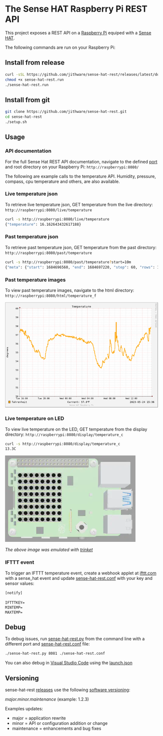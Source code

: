 # The Sense HAT Raspberry Pi REST API

This project exposes a REST API on a [Raspberry Pi](https://www.raspberrypi.com/) equiped with a [Sense HAT](https://www.raspberrypi.org/products/sense-hat/).

The following commands are run on your Raspberry Pi:

## Install from release
```sh
curl -sSL https://github.com/jithware/sense-hat-rest/releases/latest/download/sense-hat-rest.run -o sense-hat-rest.run 
chmod +x sense-hat-rest.run
./sense-hat-rest.run 
```

## Install from git

```sh
git clone https://github.com/jithware/sense-hat-rest.git
cd sense-hat-rest
./setup.sh
```

## Usage

### API documentation
For the full Sense Hat REST API documentation, navigate to the defined [port](https://github.com/search?q=repo%3Ajithware%2Fsense-hat-rest+ExecStart&type=code) and root directory on your Raspberry Pi: `http://raspberrypi:8080/` 

The following are example calls to the temperature API. Humidity, pressure, compass, cpu temperature and others, are also available.

### Live temperature json
To retrieve live temperature json, GET temperature from the live directory: `http://raspberrypi:8080/live/temperature`

```sh
curl -s http://raspberrypi:8080/live/temperature
{"temperature": 16.162643432617188}
```

### Past temperature json
To retrieve past temperature json, GET temperature from the past directory: `http://raspberrypi:8080/past/temperature`

```sh
curl -s http://raspberrypi:8080/past/temperature?start=10m
{"meta": {"start": 1684696560, "end": 1684697220, "step": 60, "rows": 11, "columns": 1, "legend": ["temperature"]}, "data": [[15.988164344996578], [15.923168208224487], [15.866838042416385], [15.864454833753204], [15.97578711801058], [15.895773634887693], [15.894235919783785], [15.910474543874104], [15.89725421391983], [15.908842296578978], [null]]}
```

### Past temperature images
To view past temperature images, navigate to the html directory: `http://raspberrypi:8080/html/temperature_f`

![temperature](./images/temperature.png)

### Live temperature on LED
To view live temperature on the LED, GET temperature from the display directory: `http://raspberrypi:8080/display/temperature_c`

```sh
curl -s http://raspberrypi:8080/display/temperature_c
13.3C
```
![display](./images/display.webp)

_The above image was emulated with [trinket](https://trinket.io/python/47c7c9a5f6?outputOnly=true&runOption=run)_

### IFTTT event

To trigger an IFTTT temperature event, create a webhook applet at [ifttt.com](https://ifttt.com/create/if-maker_webhooks) with a sense_hat event and update [sense-hat-rest.conf](./sense-hat-rest.conf) with your key and sensor values: 
```
[notify]

IFTTTKEY=
MINTEMP=
MAXTEMP=
```

## Debug

To debug issues, run [sense-hat-rest.py](./sense-hat-rest.py) from the command line with a different port and [sense-hat-rest.conf](./sense-hat-rest.conf) file:
```sh
./sense-hat-rest.py 8081 ./sense-hat-rest.conf
```
You can also debug in [Visual Studio Code](https://code.visualstudio.com/download) using the [launch.json](./.vscode/launch.json)

## Versioning

sense-hat-rest [releases](https://github.com/jithware/sense-hat-rest/releases) use the following [software versioning](https://en.wikipedia.org/wiki/Software_versioning):

_major.minor.maintenance_ (example: 1.2.3)

Examples updates:

* major = application rewrite
* minor = API or configuration addition or change
* maintenance = enhancements and bug fixes
